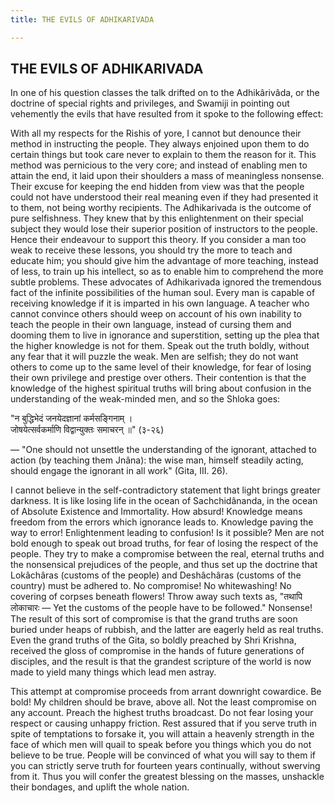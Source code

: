 ```yaml
---
title: THE EVILS OF ADHIKARIVADA

---
```





  

## THE EVILS OF ADHIKARIVADA

In one of his question classes the talk drifted on to the Adhikârivâda,
or the doctrine of special rights and privileges, and Swamiji in
pointing out vehemently the evils that have resulted from it spoke to
the following effect:

With all my respects for the Rishis of yore, I cannot but denounce their
method in instructing the people. They always enjoined upon them to do
certain things but took care never to explain to them the reason for it.
This method was pernicious to the very core; and instead of enabling men
to attain the end, it laid upon their shoulders a mass of meaningless
nonsense. Their excuse for keeping the end hidden from view was that the
people could not have understood their real meaning even if they had
presented it to them, not being worthy recipients. The Adhikarivada is
the outcome of pure selfishness. They knew that by this enlightenment on
their special subject they would lose their superior position of
instructors to the people. Hence their endeavour to support this theory.
If you consider a man too weak to receive these lessons, you should try
the more to teach and educate him; you should give him the advantage of
more teaching, instead of less, to train up his intellect, so as to
enable him to comprehend the more subtle problems. These advocates of
Adhikarivada ignored the tremendous fact of the infinite possibilities
of the human soul. Every man is capable of receiving knowledge if it is
imparted in his own language. A teacher who cannot convince others
should weep on account of his own inability to teach the people in their
own language, instead of cursing them and dooming them to live in
ignorance and superstition, setting up the plea that the higher
knowledge is not for them. Speak out the truth boldly, without any fear
that it will puzzle the weak. Men are selfish; they do not want others
to come up to the same level of their knowledge, for fear of losing
their own privilege and prestige over others. Their contention is that
the knowledge of the highest spiritual truths will bring about confusion
in the understanding of the weak-minded men, and so the Shloka goes:

"न बुद्धिभेदं जनयेदज्ञानां कर्मसङ्गिनाम् ।  
        जोषयेत्सर्वकर्माणि विद्वान्युक्तः समाचरन् ॥" (३-२६)

— "One should not unsettle the understanding of the ignorant, attached
to action (by teaching them Jnâna): the wise man, himself steadily
acting, should engage the ignorant in all work" (Gita, III. 26).

I cannot believe in the self-contradictory statement that light brings
greater darkness. It is like losing life in the ocean of Sachchidânanda,
in the ocean of Absolute Existence and Immortality. How absurd!
Knowledge means freedom from the errors which ignorance leads to.
Knowledge paving the way to error! Enlightenment leading to confusion!
Is it possible? Men are not bold enough to speak out broad truths, for
fear of losing the respect of the people. They try to make a compromise
between the real, eternal truths and the nonsensical prejudices of the
people, and thus set up the doctrine that Lokâchâras (customs of the
people) and Deshâchâras (customs of the country) must be adhered to. No
compromise! No whitewashing! No covering of corpses beneath flowers!
Throw away such texts as, "तथापि लोकाचारः — Yet the customs of the
people have to be followed." Nonsense! The result of this sort of
compromise is that the grand truths are soon buried under heaps of
rubbish, and the latter are eagerly held as real truths. Even the grand
truths of the Gita, so boldly preached by Shri Krishna, received the
gloss of compromise in the hands of future generations of disciples, and
the result is that the grandest scripture of the world is now made to
yield many things which lead men astray.

This attempt at compromise proceeds from arrant downright cowardice. Be
bold! My children should be brave, above all. Not the least compromise
on any account. Preach the highest truths broadcast. Do not fear losing
your respect or causing unhappy friction. Rest assured that if you serve
truth in spite of temptations to forsake it, you will attain a heavenly
strength in the face of which men will quail to speak before you things
which you do not believe to be true. People will be convinced of what
you will say to them if you can strictly serve truth for fourteen years
continually, without swerving from it. Thus you will confer the greatest
blessing on the masses, unshackle their bondages, and uplift the whole
nation.


